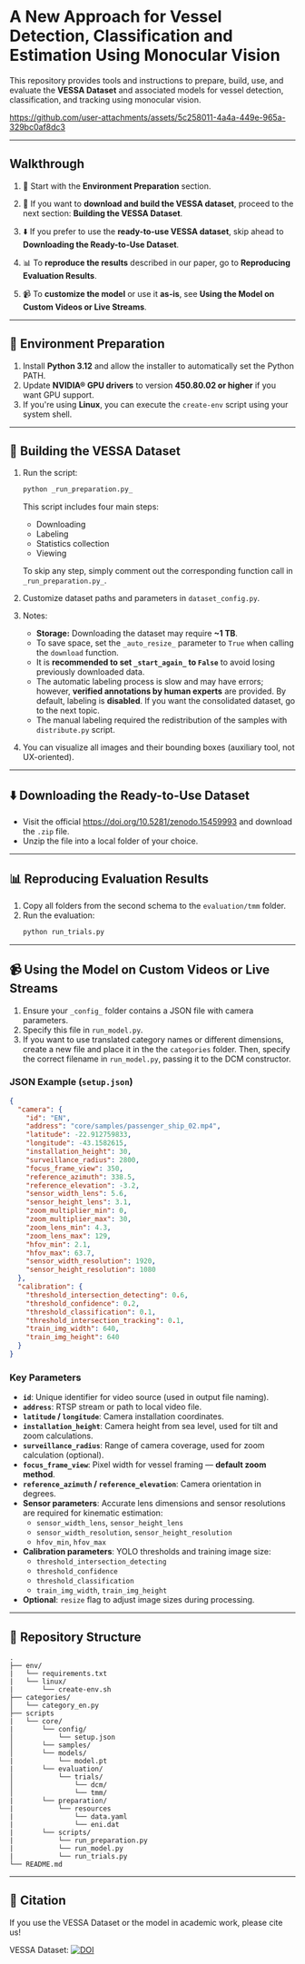 # A New Approach for Vessel Detection, Classification and Estimation Using Monocular Vision

This repository provides tools and instructions to prepare, build, use, and evaluate the **VESSA Dataset** and associated models for vessel detection, classification, and tracking using monocular vision.





https://github.com/user-attachments/assets/5c258011-4a4a-449e-965a-329bc0af8dc3

---

## Walkthrough

1. 🔧 Start with the **Environment Preparation** section.

2. 🧱 If you want to **download and build the VESSA dataset**, proceed to the next section: **Building the VESSA Dataset**.

3. ⬇️ If you prefer to use the **ready-to-use VESSA dataset**, skip ahead to **Downloading the Ready-to-Use Dataset**.

4. 📊 To **reproduce the results** described in our paper, go to **Reproducing Evaluation Results**.

5. 📹 To **customize the model** or use it **as-is**, see **Using the Model on Custom Videos or Live Streams**.


---

## 🔧 Environment Preparation

1. Install **Python 3.12** and allow the installer to automatically set the Python PATH.
2. Update **NVIDIA® GPU drivers** to version **450.80.02 or higher** if you want GPU support.
3. If you're using **Linux**, you can execute the `create-env` script using your system shell.


---

## 🧱 Building the VESSA Dataset 

1. Run the script:  
   ```bash
   python _run_preparation.py_
   ```
   This script includes four main steps:
   - Downloading
   - Labeling
   - Statistics collection
   - Viewing

   To skip any step, simply comment out the corresponding function call in `_run_preparation.py_`.

2. Customize dataset paths and parameters in `dataset_config.py`.

3. Notes:
   - **Storage:** Downloading the dataset may require **~1 TB**.
   - To save space, set the `_auto_resize_` parameter to `True` when calling the `download` function.
   - It is **recommended to set `_start_again_` to `False`** to avoid losing previously downloaded data.
   - The automatic labeling process is slow and may have errors; however, **verified annotations by human experts** are provided. By default, labeling is **disabled**. If you want the consolidated dataset, go to the next topic.
   - The manual labeling required the redistribution of the samples with `distribute.py` script.

4. You can visualize all images and their bounding boxes (auxiliary tool, not UX-oriented).

---

## ⬇️ Downloading the Ready-to-Use Dataset

- Visit the official https://doi.org/10.5281/zenodo.15459993 and download the `.zip` file.
- Unzip the file into a local folder of your choice.

---

## 📊 Reproducing Evaluation Results

1. Copy all folders from the second schema to the `evaluation/tmm` folder.
2. Run the evaluation:
   ```bash
   python run_trials.py
   ```

---

## 📹 Using the Model on Custom Videos or Live Streams

1. Ensure your `_config_` folder contains a JSON file with camera parameters.
2. Specify this file in `run_model.py`.
3. If you want to use translated category names or different dimensions, create a new file and place it in the the `categories` folder. Then, specify the correct filename in `run_model.py`, passing it to the DCM constructor.

### JSON Example (`setup.json`)
```json
{
  "camera": {
    "id": "EN",
    "address": "core/samples/passenger_ship_02.mp4",
    "latitude": -22.912759833,
    "longitude": -43.1582615,
    "installation_height": 30,
    "surveillance_radius": 2800,
    "focus_frame_view": 350,
    "reference_azimuth": 338.5,
    "reference_elevation": -3.2,
    "sensor_width_lens": 5.6,
    "sensor_height_lens": 3.1,
    "zoom_multiplier_min": 0,
    "zoom_multiplier_max": 30,
    "zoom_lens_min": 4.3,
    "zoom_lens_max": 129,
    "hfov_min": 2.1,
    "hfov_max": 63.7,
    "sensor_width_resolution": 1920,
    "sensor_height_resolution": 1080
  },
  "calibration": {
    "threshold_intersection_detecting": 0.6,
    "threshold_confidence": 0.2,
    "threshold_classification": 0.1,
    "threshold_intersection_tracking": 0.1,
    "train_img_width": 640,
    "train_img_height": 640
  }
}
```

### Key Parameters

- **`id`**: Unique identifier for video source (used in output file naming).
- **`address`**: RTSP stream or path to local video file.
- **`latitude` / `longitude`**: Camera installation coordinates.
- **`installation_height`**: Camera height from sea level, used for tilt and zoom calculations.
- **`surveillance_radius`**: Range of camera coverage, used for zoom calculation (optional).
- **`focus_frame_view`**: Pixel width for vessel framing — **default zoom method**.
- **`reference_azimuth` / `reference_elevation`**: Camera orientation in degrees.
- **Sensor parameters**: Accurate lens dimensions and sensor resolutions are required for kinematic estimation:
  - `sensor_width_lens`, `sensor_height_lens`
  - `sensor_width_resolution`, `sensor_height_resolution`
  - `hfov_min`, `hfov_max`
- **Calibration parameters**: YOLO thresholds and training image size:
  - `threshold_intersection_detecting`
  - `threshold_confidence`
  - `threshold_classification`
  - `train_img_width`, `train_img_height`
- **Optional**: `resize` flag to adjust image sizes during processing.

---

## 📂 Repository Structure

```
.
├── env/
|   └── requirements.txt   
|   └── linux/
|       └── create-env.sh
├── categories/
│   └── category_en.py
├── scripts
|   └── core/
|       └── config/
│           └── setup.json
│       └── samples/
│       └── models/
|           └── model.pt
|       └── evaluation/
│           └── trials/ 
│               └── dcm/            
│               └── tmm/
|       └── preparation/
|           └── resources
|               └── data.yaml
|               └── eni.dat
|       └── scripts/
|           └── run_preparation.py
|           └── run_model.py
|           └── run_trials.py
└── README.md
```

---

## 🧠 Citation

If you use the VESSA Dataset or the model in academic work, please cite us!

VESSA Dataset: [![DOI](https://zenodo.org/badge/DOI/10.5281/zenodo.15459993.svg)](https://doi.org/10.5281/zenodo.15459993)


